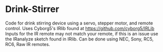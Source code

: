 # Drink-Stirrer
Code for drink stirring device using a servo, stepper motor, and remote control.
Uses Cyborg5's IRlib found at https://github.com/cyborg5/IRLib
Inputs for the IR remote may not match your remote, if this is an issue use the IRanalyze sketch found in IRlib.
Can be done using NEC, Sony, RC5, RC6, Raw IR remotes.
